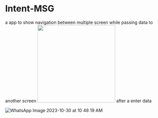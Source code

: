 # Intent-MSG
a app to show navigation between multiple screen while passing data to another screen
<img src="https://github.com/AdreshSingh/Intent-MSG/assets/46901709/bcd2225d-5988-4b6d-830d-cd4ef9de27c6" width=250px height=250px> after a enter data 

![WhatsApp Image 2023-10-30 at 10 48 19 AM](https://github.com/AdreshSingh/Intent-MSG/assets/46901709/da07fc9e-285e-4536-8138-94632ba5ca9e)


